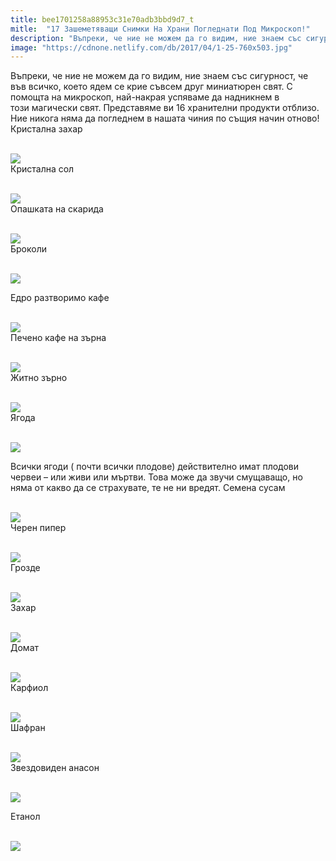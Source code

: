 ```yaml
---
title: bee1701258a88953c31e70adb3bbd9d7_t
mitle:  "17 Зашеметяващи Снимки На Храни Погледнати Под Микроскоп!"
description: "Въпреки, че ние не можем да го видим, ние знаем със сигурност, че във всичко, което ядем се крие съвсем друг миниатюрен свят. С помощта на микроскоп, най-накрая успява�"
image: "https://cdnone.netlify.com/db/2017/04/1-25-760x503.jpg"
---
```


 <p>Въпреки, че ние не можем да го видим, ние знаем със сигурност, че във всичко, което ядем се крие съвсем друг миниатюрен свят. С помощта на микроскоп, най-накрая успяваме да надникнем в този магически свят. Представяме ви 16 хранителни продукти отблизо. Ние никога няма да погледнем в нашата чиния по същия начин отново! Кристална захар</p>       <p> <br/><img src="https://cdnone.netlify.com/db/2017/04/1-25-760x503.jpg"/><br/> Кристална сол</p> <p> <br/><img src="https://cdnone.netlify.com/db/2017/04/2-23-760x616.jpg"/><br/> Опашката на скарида</p> <p> <br/><img src="https://cdnone.netlify.com/db/2017/04/3-23-760x475.jpg"/><br/> Броколи</p>      <p> <br/><img src="https://cdnone.netlify.com/db/2017/04/4-22-760x743.jpg"/><br/></p> <p> Едро разтворимо кафе</p> <p> <br/><img src="https://cdnone.netlify.com/db/2017/04/5-21-760x955.jpg"/><br/> Печено кафе на зърна</p> <p> <br/><img src="https://cdnone.netlify.com/db/2017/04/6-20-760x760.jpg"/><br/> Житно зърно</p>      <p> <br/><img src="https://cdnone.netlify.com/db/2017/04/7-20-760x760.jpg"/><br/> Ягода</p> <p> <br/><img src="https://cdnone.netlify.com/db/2017/04/8-20-760x375.jpg"/><br/></p> <p>Всички ягоди ( почти всички плодове) действително имат плодови червеи – или живи или мъртви. Това може да звучи смущаващо, но няма от какво да се страхувате, те не ни вредят. Семена сусам</p> <p> <br/><img src="https://cdnone.netlify.com/db/2017/04/9-20-760x760.jpg"/><br/> Черен пипер</p> <p> <br/><img src="https://cdnone.netlify.com/db/2017/04/10-19-760x760.jpg"/><br/> Грозде</p> <p> <br/><img src="https://cdnone.netlify.com/db/2017/04/11-18-760x819.jpg"/><br/> Захар</p>      <p> <br/><img src="https://cdnone.netlify.com/db/2017/04/12-17-760x819.jpg"/><br/> Домат</p> <p> <br/><img src="https://cdnone.netlify.com/db/2017/04/13-17-760x819.jpg"/><br/> Карфиол</p> <p> <br/><img src="https://cdnone.netlify.com/db/2017/04/14-17-760x572.jpg"/><br/> Шафран</p> <p> <br/><img src="https://cdnone.netlify.com/db/2017/04/15-16-760x760.jpg"/><br/> Звездовиден анасон</p>      <p> <br/><img src="https://cdnone.netlify.com/db/2017/04/16-12-760x760.jpg"/><br/></p> <p> Етанол</p> <p> <br/><img src="https://cdnone.netlify.com/db/2017/04/17-12-760x760.jpg"/><br/></p>       